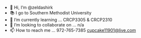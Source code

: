 - 👋 Hi, I’m @zeldashirk
- 📚 I go to Southern Methodist University
- 🌱 I’m currently learning ... CRCP3305 & CRCP2310
- 💞️ I’m looking to collaborate on ... n/a
- 📫 How to reach me ... 972-765-7385 cupcake11901@live.com

<!---
zeldashirk/zeldashirk is a ✨ special ✨ repository because its `README.md` (this file) appears on your GitHub profile.
You can click the Preview link to take a look at your changes.
--->
